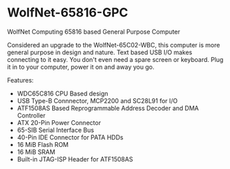 # WolfNet-65816-GPC
 WolfNet Computing 65816 based General Purpose Computer

Considered an upgrade to the WolfNet-65C02-WBC, this computer is more general purpose in design and nature. Text based USB I/O makes connecting to it easy. You don't even need a spare screen or keyboard. Plug it in to your computer, power it on and away you go.   

Features:  
 - WDC65C816 CPU Based design
 - USB Type-B Connnector, MCP2200 and SC28L91 for I/O
 - ATF1508AS Based Reprogrammable Address Decoder and DMA Controller
 - ATX 20-Pin Power Connector
 - 65-SIB Serial Interface Bus
 - 40-Pin IDE Connector for PATA HDDs
 - 16 MiB Flash ROM
 - 16 MiB SRAM
 - Built-in JTAG-ISP Header for ATF1508AS
